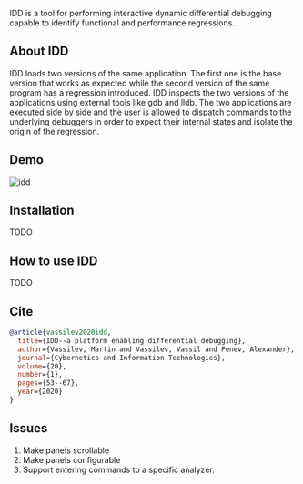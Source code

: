 IDD is a tool for performing interactive dynamic differential debugging capable to identify functional and performance regressions.

## About IDD

IDD loads two versions of the same application. The first one is the base version that works as expected while the second version of the same program has a regression introduced. IDD inspects the two versions of the applications using external tools like gdb and lldb. The two applications are executed side by side and the user is allowed to dispatch commands to the underlying debuggers in order to expect their internal states and isolate the origin of the regression.

## Demo
![idd](https://github.com/compiler-research/idd/assets/7579600/dac1b3c6-44f0-48b2-a19d-92eb5f1d973f)

## Installation

TODO

## How to use IDD

TODO

## Cite
```bibtex
@article{vassilev2020idd,
  title={IDD--a platform enabling differential debugging},
  author={Vassilev, Martin and Vassilev, Vassil and Penev, Alexander},
  journal={Cybernetics and Information Technologies},
  volume={20},
  number={1},
  pages={53--67},
  year={2020}
}
```

## Issues

1. Make panels scrollable
2. Make panels configurable
3. Support entering commands to a specific analyzer.
